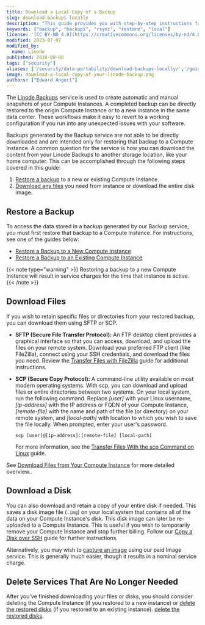 ```yaml
---
title: Download a Local Copy of a Backup
slug: download-backups-locally
description: "This guide provides you with step-by-step instructions for downloading files (or entire disks) from backups stored within Backup service."
keywords: ["backup", "backups", "rsync", "restore", "local"]
license: '[CC BY-ND 4.0](https://creativecommons.org/licenses/by-nd/4.0)'
modified: 2023-07-07
modified_by:
  name: Linode
published: 2018-08-08
tags: ["security"]
aliases: ['/security/data-portability/download-backups-locally/','/guides/download-backups-locally/']
image: download-a-local-copy-of-your-linode-backup.png
authors: ["Edward Angert"]
---
```


The [Linode Backups](/docs/products/storage/backups/) service is used to create automatic and manual snapshots of your Compute Instances. A completed backup can be directly restored to the origin Compute Instance or to a new instance in the same data center. These workflows make it easy to revert to a working configuration if you run into any unexpected issues with your software.

Backups generated by the Backup service are not able to be directly downloaded and are intended only for restoring that backup to a Compute Instance. A common question for the service is how you can download the content from your Linode Backups to another storage location, like your home computer. This can be accomplished through the following steps covered in this guide:

1. [Restore a backup](#restore-a-backup) to a new or existing Compute Instance.
2. [Download any files](#download-files) you need from instance or download the entire disk image.

## Restore a Backup

To access the data stored in a backup generated by our Backup service, you must first restore that backup to a Compute Instance. For instructions, see one of the guides below:

- [Restore a Backup to a New Compute Instance](/docs/products/storage/backups/guides/restore-to-a-new-instance/)
- [Restore a Backup to an Existing Compute Instance](/docs/products/storage/backups/guides/restore-to-an-existing-instance/)

{{< note type="warning" >}}
Restoring a backup to a new Compute Instance will result in service charges for the time that instance is active.
{{< /note >}}

## Download Files

If you wish to retain specific files or directories from your restored backup, you can download them using SFTP or SCP.

- **SFTP (Secure File Transfer Protocol):** An FTP desktop client provides a graphical interface so that you can access, download, and upload the files on your remote system. Download your preferred FTP client (like FileZilla), connect using your SSH credentials, and download the files you need. Review the [Transfer Files with FileZilla](/docs/guides/filezilla/) guide for additional instructions.

- **SCP (Secure Copy Protocol):** A command-line utility available on most modern operating systems. With scp, you can download and upload files or entire directories between two systems. On your local system, run the following command. Replace *[user]* with your Linux username, *[ip-address]* with the IP address or FQDN of your Compute Instance, *[remote-file]* with the name and path of the file (or directory) on your remote system, and *[local-path]* with location to which you wish to save the file locally. When prompted, enter your user's password.

    ```command
    scp [user]@[ip-address]:[remote-file] [local-path]
    ```

    For more information, see the [Transfer Files With the scp Command on Linux](/docs/guides/how-to-use-scp/) guide.

See [Download Files from Your Compute Instance](/docs/guides/download-files-from-a-compute-instance/) for more detailed overview..

## Download a Disk

You can also download and retain a copy of your entire disk if needed. This saves a disk image file (`.img`) on your local system that contains all of the data on your Compute Instance's disk. This disk image can later be re-uploaded to a Compute Instance. This is useful if you wish to temporarily remove your Compute Instance and stop further billing. Follow our [Copy a Disk over SSH](/docs/products/compute/compute-instances/guides/copy-a-disk-image-over-ssh/) guide for further instructions.

Alternatively, you may wish to [capture an image](/docs/products/tools/images/guides/capture-an-image/) using our paid Image service. This is generally much easier, though it results in a nominal service charge.

## Delete Services That Are No Longer Needed

After you've finished downloading your files or disks, you should consider deleting the Compute Instance (if you restored to a new instance) or [delete the restored disks](/docs/products/compute/compute-instances/guides/disks-and-storage/#deleting-a-disk) (if you restored to an existing instance). [delete the restored disks](/docs/products/compute/compute-instances/guides/disks-and-storage/#deleting-a-disk).